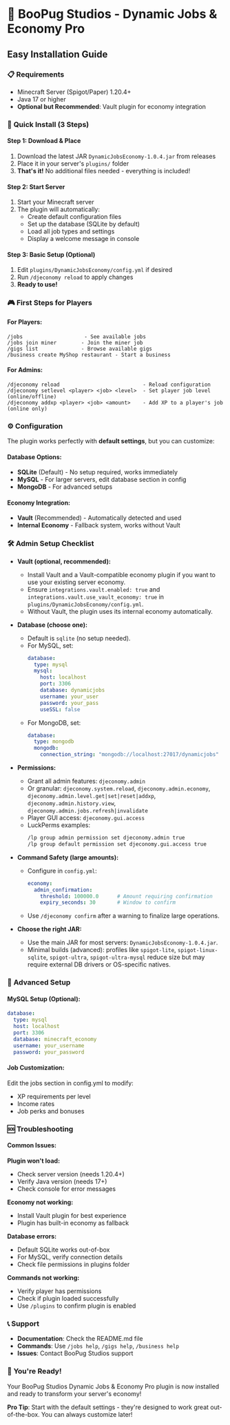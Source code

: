 # 🐶 BooPug Studios - Dynamic Jobs & Economy Pro
## Easy Installation Guide

### 📋 **Requirements**
- Minecraft Server (Spigot/Paper) 1.20.4+
- Java 17 or higher
- **Optional but Recommended**: Vault plugin for economy integration

### 🚀 **Quick Install (3 Steps)**

#### **Step 1: Download & Place**
1. Download the latest JAR `DynamicJobsEconomy-1.0.4.jar` from releases
2. Place it in your server's `plugins/` folder
3. **That's it!** No additional files needed - everything is included!

#### **Step 2: Start Server**
1. Start your Minecraft server
2. The plugin will automatically:
   - Create default configuration files
   - Set up the database (SQLite by default)
   - Load all job types and settings
   - Display a welcome message in console

#### **Step 3: Basic Setup (Optional)**
1. Edit `plugins/DynamicJobsEconomy/config.yml` if desired
2. Run `/djeconomy reload` to apply changes
3. **Ready to use!**

### 🎮 **First Steps for Players**

#### **For Players:**
```
/jobs                    - See available jobs
/jobs join miner        - Join the miner job
/gigs list              - Browse available gigs
/business create MyShop restaurant - Start a business
```

#### **For Admins:**
```
/djeconomy reload                           - Reload configuration
/djeconomy setlevel <player> <job> <level>  - Set player job level (online/offline)
/djeconomy addxp <player> <job> <amount>    - Add XP to a player's job (online only)
```

### ⚙️ **Configuration**

The plugin works perfectly with **default settings**, but you can customize:

#### **Database Options:**
- **SQLite** (Default) - No setup required, works immediately
- **MySQL** - For larger servers, edit database section in config
- **MongoDB** - For advanced setups

#### **Economy Integration:**
- **Vault** (Recommended) - Automatically detected and used
- **Internal Economy** - Fallback system, works without Vault

### 🛠️ **Admin Setup Checklist**

- **Vault (optional, recommended):**
  - Install Vault and a Vault-compatible economy plugin if you want to use your existing server economy.
  - Ensure `integrations.vault.enabled: true` and `integrations.vault.use_vault_economy: true` in `plugins/DynamicJobsEconomy/config.yml`.
  - Without Vault, the plugin uses its internal economy automatically.

- **Database (choose one):**
  - Default is `sqlite` (no setup needed).
  - For MySQL, set:
    ```yaml
    database:
      type: mysql
      mysql:
        host: localhost
        port: 3306
        database: dynamicjobs
        username: your_user
        password: your_pass
        useSSL: false
    ```
  - For MongoDB, set:
    ```yaml
    database:
      type: mongodb
      mongodb:
        connection_string: "mongodb://localhost:27017/dynamicjobs"
    ```

- **Permissions:**
  - Grant all admin features: `djeconomy.admin`
  - Or granular: `djeconomy.system.reload`, `djeconomy.admin.economy`, `djeconomy.admin.level.get|set|reset|addxp`, `djeconomy.admin.history.view`, `djeconomy.admin.jobs.refresh|invalidate`
  - Player GUI access: `djeconomy.gui.access`
  - LuckPerms examples:
    ```bash
    /lp group admin permission set djeconomy.admin true
    /lp group default permission set djeconomy.gui.access true
    ```

- **Command Safety (large amounts):**
  - Configure in `config.yml`:
    ```yaml
    economy:
      admin_confirmation:
        threshold: 100000.0      # Amount requiring confirmation
        expiry_seconds: 30       # Window to confirm
    ```
  - Use `/djeconomy confirm` after a warning to finalize large operations.

- **Choose the right JAR:**
  - Use the main JAR for most servers: `DynamicJobsEconomy-1.0.4.jar`.
  - Minimal builds (advanced): profiles like `spigot-lite`, `spigot-linux-sqlite`, `spigot-ultra`, `spigot-ultra-mysql` reduce size but may require external DB drivers or OS-specific natives.

### 🔧 **Advanced Setup**

#### **MySQL Setup (Optional):**
```yaml
database:
  type: mysql
  host: localhost
  port: 3306
  database: minecraft_economy
  username: your_username
  password: your_password
```

#### **Job Customization:**
Edit the jobs section in config.yml to modify:
- XP requirements per level
- Income rates
- Job perks and bonuses

### 🆘 **Troubleshooting**

#### **Common Issues:**

**Plugin won't load:**
- Check server version (needs 1.20.4+)
- Verify Java version (needs 17+)
- Check console for error messages

**Economy not working:**
- Install Vault plugin for best experience
- Plugin has built-in economy as fallback

**Database errors:**
- Default SQLite works out-of-box
- For MySQL, verify connection details
- Check file permissions in plugins folder

**Commands not working:**
- Verify player has permissions
- Check if plugin loaded successfully
- Use `/plugins` to confirm plugin is enabled

### 📞 **Support**

- **Documentation**: Check the README.md file
- **Commands**: Use `/jobs help`, `/gigs help`, `/business help`
- **Issues**: Contact BooPug Studios support

### 🎉 **You're Ready!**

Your BooPug Studios Dynamic Jobs & Economy Pro plugin is now installed and ready to transform your server's economy!

**Pro Tip**: Start with the default settings - they're designed to work great out-of-the-box. You can always customize later!
